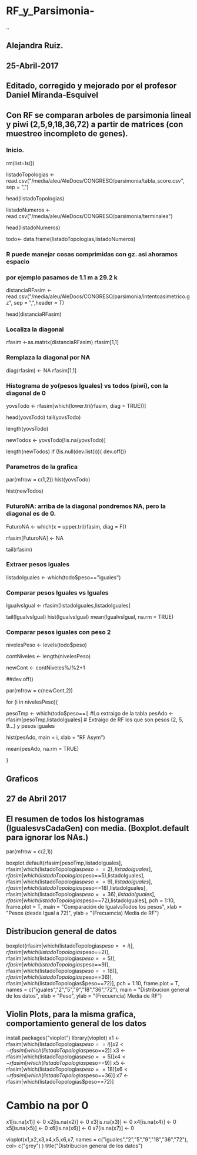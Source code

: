 # RF_y_Parsimonia-
..
## Alejandra Ruiz.
## 25-Abril-2017
## Editado, corregido y mejorado por el profesor Daniel Miranda-Esquivel
## Con RF se comparan arboles de parsimonia lineal y piwi (2,5,9,18,36,72) a partir de matrices (con muestreo incompleto de genes).    

### Inicio. 
rm(list=ls())

listadoTopologias <- read.csv("/media/aleu/AleDocs/CONGRESO/parsimonia/tabla_score.csv", sep = ",")

head(listadoTopologias)

listadoNumeros <- read.csv("/media/aleu/AleDocs/CONGRESO/parsimonia/terminales")

head(listadoNumeros)

todo<- data.frame(listadoTopologias,listadoNumeros)

### R puede manejar cosas comprimidas con gz. asi ahoramos espacio
### por ejemplo pasamos de 1.1 m a 29.2 k

distanciaRFasim <- read.csv("/media/aleu/AleDocs/CONGRESO/parsimonia/intentoasimetrico.gz", sep = ",",header = T)

head(distanciaRFasim)

### Localiza la diagonal 

rfasim <-as.matrix(distanciaRFasim)
rfasim[1,1]

### Remplaza la diagonal por NA

diag(rfasim) <-  NA
rfasim[1,1]

### Histograma de yo(pesos Iguales) vs todos (piwi), con la diagonal de 0 

yovsTodo <- rfasim[which(lower.tri(rfasim, diag = TRUE))]

head(yovsTodo)
tail(yovsTodo)

length(yovsTodo)

newTodos <- yovsTodo[!is.na(yovsTodo)] 

length(newTodos)
if (!is.null(dev.list())){
  dev.off()}

### Parametros de la grafica 
par(mfrow = c(1,2))
hist(yovsTodo)

hist(newTodos)

### FuturoNA: arriba de la diagonal pondremos NA, pero la diagonal es de 0.  

FuturoNA <- which(x = upper.tri(rfasim, diag = F))

rfasim[FuturoNA] <- NA

tail(rfasim)

### Extraer pesos iguales 

listadoIguales <- which(todo$peso=="iguales")

### Comparar pesos Iguales vs Iguales

IgualvsIgual <- rfasim[listadoIguales,listadoIguales]

tail(IgualvsIgual)
hist(IgualvsIgual)
mean(IgualvsIgual,
     na.rm = TRUE)

### Comparar pesos iguales con peso 2 

nivelesPeso <- levels(todo$peso)

contNiveles  <- length(nivelesPeso)

newCont <- contNiveles%/%2+1

##dev.off()

par(mfrow = c(newCont,2))

for (i in nivelesPeso){

pesoTmp <- which(todo$peso==i)                    #Lo extraigo de la tabla
pesAdo <- rfasim[pesoTmp,listadoIguales]          # Extraigo de RF los que son pesos (2, 5, 9...) y pesos iguales

hist(pesAdo, main = i, xlab = "RF Asym")

mean(pesAdo,
     na.rm = TRUE)

}
## Graficos
## 27 de Abril 2017
## El resumen de todos los histogramas (IgualesvsCadaGen) con media. (Boxplot.default para ignorar los NAs.)

par(mfrow = c(2,1))

boxplot.default(rfasim[pesoTmp,listadoIguales],
                rfasim[which(listadoTopologias$peso==2),listadoIguales],
                rfasim[which(listadoTopologias$peso==5),listadoIguales],
                rfasim[which(listadoTopologias$peso==9),listadoIguales],
                rfasim[which(listadoTopologias$peso==18),listadoIguales],
                rfasim[which(listadoTopologias$peso==36),listadoIguales],
                rfasim[which(listadoTopologias$peso==72),listadoIguales],
                pch = 1:10, frame.plot = T,
                main = "Comparación de IgualvsTodos los pesos",
                xlab = "Pesos (desde Igual a 72)", ylab = "(Frecuencia) Media de RF")

## Distribucion general de datos

boxplot(rfasim[which(listadoTopologias$peso==i)], 
        rfasim[which(listadoTopologias$peso==2)],
        rfasim[which(listadoTopologias$peso==5)],
        rfasim[which(listadoTopologias$peso==9)],
        rfasim[which(listadoTopologias$peso==18)],
        rfasim[which(listadoTopologias$peso==36)],
        rfasim[which(listadoTopologias$peso==72)],
        pch = 1:10, frame.plot = T,
        names = c("iguales","2","5","9","18","36","72"),
        main = "Distribucion general de los datos",
        xlab = "Peso", ylab = "(Frecuencia) Media de RF")

## Violin Plots, para la misma grafica, comportamiento general de los datos

install.packages("vioplot")
library(vioplot)
  x1 <- rfasim[which(listadoTopologias$peso==i)]
  x2 <- rfasim[which(listadoTopologias$peso==2)]
  x3 <- rfasim[which(listadoTopologias$peso==5)]
  x4 <- rfasim[which(listadoTopologias$peso==9)]
  x5 <- rfasim[which(listadoTopologias$peso==18)]
  x6 <- rfasim[which(listadoTopologias$peso==36)]
  x7 <- rfasim[which(listadoTopologias$peso==72)] 

# Cambio na por 0
x1[is.na(x1)] <- 0
x2[is.na(x2)] <- 0
x3[is.na(x3)] <- 0
x4[is.na(x4)] <- 0
x5[is.na(x5)] <- 0
x6[is.na(x6)] <- 0
x7[is.na(x7)] <- 0

vioplot(x1,x2,x3,x4,x5,x6,x7,
        names = c("iguales","2","5","9","18","36","72"),
        col= c("grey")
)
title("Distribucion general de los datos")


